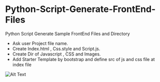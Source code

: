 # Python-Script-Generate-FrontEnd-Files
Python Script Generate Sample FrontEnd Files and Directory 
- Ask user Project file name.
- Create Index.html , Css.style and Script.js.
- Create Dir of Javascript , CSS and Images.
- Add Starter Template by bootstrap and define src of js and css file at index file

![Alt Text](https://github.com/YoussefMohamed2k19/Python-Script-Generate-FrontEnd-Files/blob/master/Record.gif)